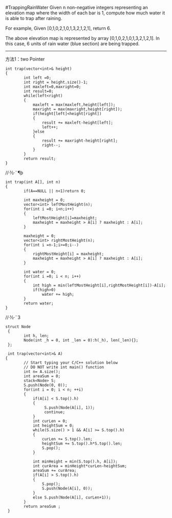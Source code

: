 #TrappingRainWater
Given n non-negative integers representing an elevation map where the width of each bar is 1, 
compute how much water it is able to trap after raining.

For example, 
Given [0,1,0,2,1,0,1,3,2,1,2,1], return 6.


The above elevation map is represented by array [0,1,0,2,1,0,1,3,2,1,2,1]. 
In this case, 6 units of rain water (blue section) are being trapped. 



---

方法1：two Pointer

```
int trap(vector<int>& height) 
{
        int left =0;
        int right = height.size()-1;
        int maxleft=0,maxright=0;
        int result=0;
        while(left<right)
        {
            maxleft = max(maxleft,height[left]);
            maxright = max(maxright,height[right]);
            if(height[left]<height[right])
            {
                result += maxleft-height[left];
                left++;
            }else
            {
                result += maxright-height[right];
                right--;
            }
        }
        return result;
}
```



//·½·¨¶þ
```
int trap(int A[], int n) 
{
        if(A==NULL || n<1)return 0;  
          
        int maxheight = 0;  
        vector<int> leftMostHeight(n);  
        for(int i =0; i<n;i++)  
        {  
            leftMostHeight[i]=maxheight;  
            maxheight = maxheight > A[i] ? maxheight : A[i];  
        }  
  
        maxheight = 0;  
        vector<int> rightMostHeight(n);  
        for(int i =n-1;i>=0;i--)  
        {  
            rightMostHeight[i] = maxheight;  
            maxheight = maxheight > A[i] ? maxheight : A[i];  
        }  
  
        int water = 0;  
        for(int i =0; i < n; i++)  
        {  
            int high = min(leftMostHeight[i],rightMostHeight[i])-A[i];  
            if(high>0)  
                water += high;  
        }  
        return water;
}
```

//·½·¨3

``` 
struct Node  
 {  
        int h, len;  
        Node(int _h = 0, int _len = 0):h(_h), len(_len){};  
 };  

 int trap(vector<int>& A) 
{  
        // Start typing your C/C++ solution below  
        // DO NOT write int main() function  
        int n= A.size();
        int areaSum = 0;  
        stack<Node> S;  
        S.push(Node(0, 0));  
        for(int i = 0; i < n; ++i)  
        {  
            if(A[i] < S.top().h)  
            {  
                 S.push(Node(A[i], 1));  
                 continue;  
            }  
            int curLen = 0;  
            int heightSum = 0;  
            while(S.size() > 1 && A[i] >= S.top().h)  
            {  
                curLen += S.top().len;  
                heightSum += S.top().h*S.top().len;  
                S.pop();  
            }  
             
            int minHeight = min(S.top().h, A[i]);  
            int curArea = minHeight*curLen-heightSum;  
            areaSum += curArea;  
            if(A[i] > S.top().h)  
            {  
                S.pop();  
                S.push(Node(A[i], 0));  
            }  
            else S.push(Node(A[i], curLen+1));  
        }  
        return areaSum ;  
 }  
 ```